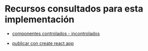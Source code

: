 # Recursos consultados para esta implementación

- [componentes controlados - incontrolados](https://stackoverflow.com/questions/37427508/react-changing-an-uncontrolled-input)

- [publicar con create react app](https://www.youtube.com/watch?v=7yA7BGos2KQ)